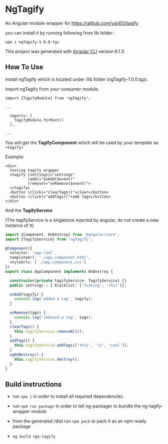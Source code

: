 # NgTagify

An Angular module wrapper for https://github.com/yairEO/tagify

you can install it by running following from lib folder:

`npm i ngTagify-1.0.0.tgz`


This project was generated with [Angular CLI](https://github.com/angular/angular-cli) version 6.1.3.

## How To Use
Install ngTagify which is located under /lib folder (ngTagify-1.0.0.tgz).

Import ngTagify from your consumer module.

```
import {TagifyModule} from 'ngTagify';

...

  imports: [
    TagifyModule.forRoot()
  ],

...
```


You will get the **TagifyComponent** which will be used by your template as `<tagify>`

Example:

```
<div>
  testing tagify wrapper
  <tagify [settings]="settings"
          (add)="onAdd($event)"
          (remove)="onRemove($event)">
  </tagify>
  <button (click)="clearTags()">clear</button>
  <button (click)="addTags()">add Tags</button>
</div>
```

And the **TagifyService**

(The tagifyService is a singletone injected by angular, do not create a new instance of it)

```typescript
import {Component, OnDestroy} from '@angular/core';
import {TagifyService} from 'ngTagify';

@Component({
  selector: 'app-root',
  templateUrl: './app.component.html',
  styleUrls: ['./app.component.css']
})
export class AppComponent implements OnDestroy {

  constructor(private tagifyService: TagifyService) {}
  public settings = { blacklist: ['fucking', 'shit']};

  onAdd(tagify) {
    console.log('added a tag', tagify);
  }

  onRemove(tags) {
    console.log('removed a tag', tags);
  }
  clearTags() {
    this.tagifyService.removeAll();
  }
  addTags() {
    this.tagifyService.addTags(['this', 'is', 'cool']);
  }
  ngOnDestroy() {
    this.tagifyService.destroy();
  }
}
```

## Build instructions
- run `npm i` in order to install all required dependencies.
- run `npm run packagr` in order to tell ng-packager to bundle the ng-tagify-wrapper module
- from the generated /dist run `npm pack` to pack it as an npm ready package

- `ng build ngx-tagify`
